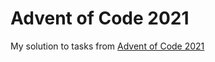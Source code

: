 # Advent of Code 2021

My solution to tasks from [Advent of Code 2021](https://adventofcode.com/2021)
